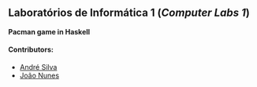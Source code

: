 ## Laboratórios de Informática 1 (*Computer Labs 1*)
 **Pacman game in Haskell**

#### Contributors:
 - [André Silva](https://github.com/AndreFGSilva)
 - [João Nunes](https://github.com/StOnEOP)
